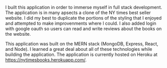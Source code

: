 
I built this application in order to immerse myself in full stack development. The application is in many apsects a clone of the NY times best seller website. I did my best to duplicate the portions of the styling that I enjoyed and attempted to make improvenments where I could. I also added login with google oauth so users can read and write reviews about the books on the website. 

This application was built on the MERN stack (MongoDB, Express, React, and Node). I learned a great deal about all of these technologies while building the application. The application is currently hosted on Heroku at https://nytimesbooks.herokuapp.com/. 
